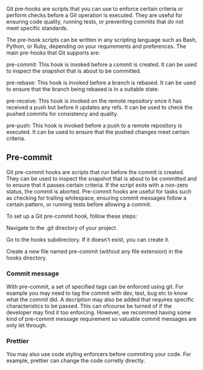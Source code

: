 Git pre-hooks are scripts that you can use to enforce certain criteria or perform checks before a Git operation is executed. They are useful for ensuring code quality, running tests, or preventing commits that do not meet specific standards.

The pre-hook scripts can be written in any scripting language such as Bash, Python, or Ruby, depending on your requirements and preferences. The main pre-hooks that Git supports are:

pre-commit: This hook is invoked before a commit is created. It can be used to inspect the snapshot that is about to be committed.

pre-rebase: This hook is invoked before a branch is rebased. It can be used to ensure that the branch being rebased is in a suitable state.

pre-receive: This hook is invoked on the remote repository once it has received a push but before it updates any refs. It can be used to check the pushed commits for consistency and quality.

pre-push: This hook is invoked before a push to a remote repository is executed. It can be used to ensure that the pushed changes meet certain criteria.


## Pre-commit
Git pre-commit hooks are scripts that run before the commit is created. They can be used to inspect the snapshot that is about to be committed and to ensure that it passes certain criteria. If the script exits with a non-zero status, the commit is aborted. Pre-commit hooks are useful for tasks such as checking for trailing whitespace, ensuring commit messages follow a certain pattern, or running tests before allowing a commit.

To set up a Git pre-commit hook, follow these steps:

Navigate to the .git directory of your project.

Go to the hooks subdirectory. If it doesn't exist, you can create it.

Create a new file named pre-commit (without any file extension) in the hooks directory.

### Commit message
With pre-commit, a set of specified tags can be enforced using git. For example you may need to tag the commit with dev, test, bug etc to know what the commit did. A decription may also be added that requires specific characteristics to be passed.
This can ofcourse be turned of if the developer may find it too enforcing. However, we recommed having some kind of pre-commit message requirement so valuable commit messages are only let through.

### Prettier
You may also use code styling enforcers before commiting your code. For example, prettier can change the code corretly directly.